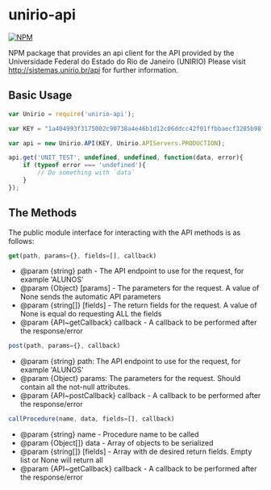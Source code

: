 # unirio-api

[![NPM](https://nodei.co/npm/unirio-api.png)](https://nodei.co/npm/unirio-api/)

NPM package that provides an api client for the API provided by the Universidade Federal do Estado do Rio de Janeiro (UNIRIO)
Please visit http://sistemas.unirio.br/api for further information.

## Basic Usage

``` javascript
var Unirio = require('unirio-api');

var KEY = "1a404993f3175002c90738a4e46b1d12c06ddcc42f01ffbbaecf3285b98f34dc3ac0b9db9e07fdfbe0587c6ef14e5c92";

var api = new Unirio.API(KEY, Unirio.APIServers.PRODUCTION);

api.get('UNIT_TEST', undefined, undefined, function(data, error){
    if (typeof error === 'undefined'){
        // Do something with `data`
    }
});
```

## The Methods

The public module interface for interacting with the API methods is as follows:

``` javascript
get(path, params={}, fields=[], callback)
```
* @param {string} path - The API endpoint to use for the request, for example 'ALUNOS'
* @param {Object} [params] - The parameters for the request. A value of None sends the automatic API parameters
* @param {string[]} [fields] - The return fields for the request. A value of None is equal do requesting ALL the fields
* @param {API~getCallback} callback - A callback to be performed after the response/error

``` javascript
post(path, params={}, callback)
```

* @param {string} path: The API endpoint to use for the request, for example 'ALUNOS'
* @param {Object} params: The parameters for the request. Should contain all the not-null attributes.
* @param {API~postCallback} callback - A callback to be performed after the response/error

``` javascript
callProcedure(name, data, fields=[], callback)
```

* @param {string} name - Procedure name to be called
* @param {Object[]} data - Array of objects to be serialized
* @param {string[]} [fields] - Array with de desired return fields. Empty list or None will return all
* @param {API~getCallback} callback - A callback to be performed after the response/error
